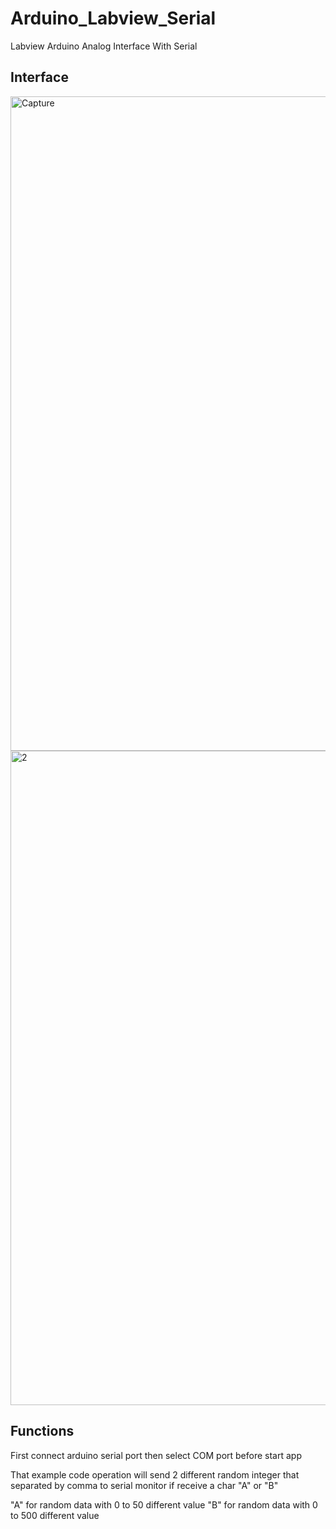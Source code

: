 # Arduino_Labview_Serial
Labview Arduino Analog Interface With Serial

## Interface

<img width="1047" alt="Capture" src="https://github.com/amirsayyad7686/Arduino_Labview_Serial/assets/78236642/a896b60e-d929-4fc0-8c8d-a179af9a5a28">

<img width="1047" alt="2" src="https://github.com/amirsayyad7686/Arduino_Labview_Serial/assets/78236642/b8e5ab26-bf5e-4df5-ae3d-5670735ea368">

## Functions

First connect arduino serial port then select COM port before start app 

That example code operation will send 2 different random integer that separated by comma to serial monitor if receive a char "A" or "B"

"A" for random data with 0 to 50 different value 
"B" for random data with 0 to 500 different value 
